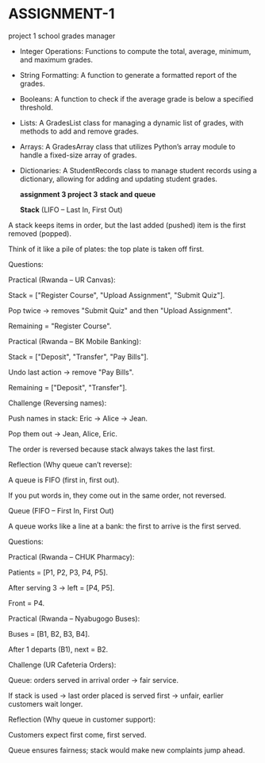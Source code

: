 # ASSIGNMENT-1
project 1
school grades manager

- Integer Operations: Functions to compute the total, average, minimum, and maximum grades.
- String Formatting: A function to generate a formatted report of the grades.
- Booleans: A function to check if the average grade is below a specified threshold.
- Lists: A GradesList class for managing a dynamic list of grades, with methods to add and remove grades.
- Arrays: A GradesArray class that utilizes Python’s array module to handle a fixed-size array of grades.
- Dictionaries: A StudentRecords class to manage student records using a dictionary, allowing for adding and updating student grades.

  **assignment 3 project 3**
  **stack and queue**

  **Stack** (LIFO – Last In, First Out)

A stack keeps items in order, but the last added (pushed) item is the first removed (popped).

Think of it like a pile of plates: the top plate is taken off first.

Questions:

Practical (Rwanda – UR Canvas):

Stack = ["Register Course", "Upload Assignment", "Submit Quiz"].

Pop twice → removes "Submit Quiz" and then "Upload Assignment".

Remaining = "Register Course".

Practical (Rwanda – BK Mobile Banking):

Stack = ["Deposit", "Transfer", "Pay Bills"].

Undo last action → remove "Pay Bills".

Remaining = ["Deposit", "Transfer"].

Challenge (Reversing names):

Push names in stack: Eric → Alice → Jean.

Pop them out → Jean, Alice, Eric.

The order is reversed because stack always takes the last first.

Reflection (Why queue can’t reverse):

A queue is FIFO (first in, first out).

If you put words in, they come out in the same order, not reversed.

Queue (FIFO – First In, First Out)

A queue works like a line at a bank: the first to arrive is the first served.

Questions:

Practical (Rwanda – CHUK Pharmacy):

Patients = [P1, P2, P3, P4, P5].

After serving 3 → left = [P4, P5].

Front = P4.

Practical (Rwanda – Nyabugogo Buses):

Buses = [B1, B2, B3, B4].

After 1 departs (B1), next = B2.

Challenge (UR Cafeteria Orders):

Queue: orders served in arrival order → fair service.

If stack is used → last order placed is served first → unfair, earlier customers wait longer.

Reflection (Why queue in customer support):

Customers expect first come, first served.

Queue ensures fairness; stack would make new complaints jump ahead.
  
